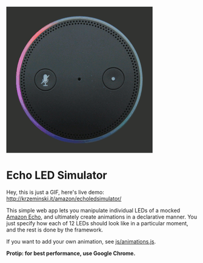 ![Rainbow animation](images/Rainbow.gif)

# Echo LED Simulator

Hey, this is just a GIF, here's live demo: http://krzeminski.it/amazon/echoledsimulator/

This simple web app lets you manipulate individual LEDs of a mocked [Amazon Echo](https://www.youtube.com/watch?v=KkOCeAtKHIc), and ultimately create animations in a declarative manner.
You just specify how each of 12 LEDs should look like in a particular moment, and the rest is done by the framework.

If you want to add your own animation, see [js/animations.js](js/animations.js).


**Protip: for best performance, use Google Chrome.**
